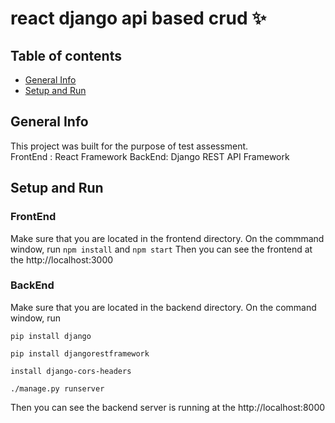 # react django api based crud :sparkles:

## Table of contents
* [General Info](#General-Info)
* [Setup and Run](#Setup-and-Run)

## General Info
  This project was built for the purpose of test assessment.\
  FrontEnd : React Framework
  BackEnd: Django REST API Framework
  
## Setup and Run
### FrontEnd 

  Make sure that you are located in the frontend directory.
  On the commmand window, run `npm install` and `npm start`
  Then you can see the frontend at the http://localhost:3000
  
### BackEnd
  Make sure that you are located in the backend directory.
  On the command window, 
  run 
  
  `pip install django`
  
  `pip install djangorestframework`
  
  `install django-cors-headers` 
  
  `./manage.py runserver`
  
  Then you can see the backend server is running at the http://localhost:8000
